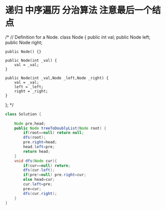 # 递归 中序遍历 分治算法 注意最后一个结点

 /*
// Definition for a Node.
class Node {
    public int val;
    public Node left;
    public Node right;

    public Node() {}

    public Node(int _val) {
        val = _val;
    }

    public Node(int _val,Node _left,Node _right) {
        val = _val;
        left = _left;
        right = _right;
    }
};
*/
```java
class Solution {
    
    Node pre,head;
    public Node treeToDoublyList(Node root) {
        if(root==null) return null;
        dfs(root);
        pre.right=head;
        head.left=pre;
        return head;
    }
    void dfs(Node cur){
        if(cur==null) return;
        dfs(cur.left);
        if(pre!=null) pre.right=cur;
        else head=cur;
        cur.left=pre;
        pre=cur;
        dfs(cur.right);
    }
}
```
